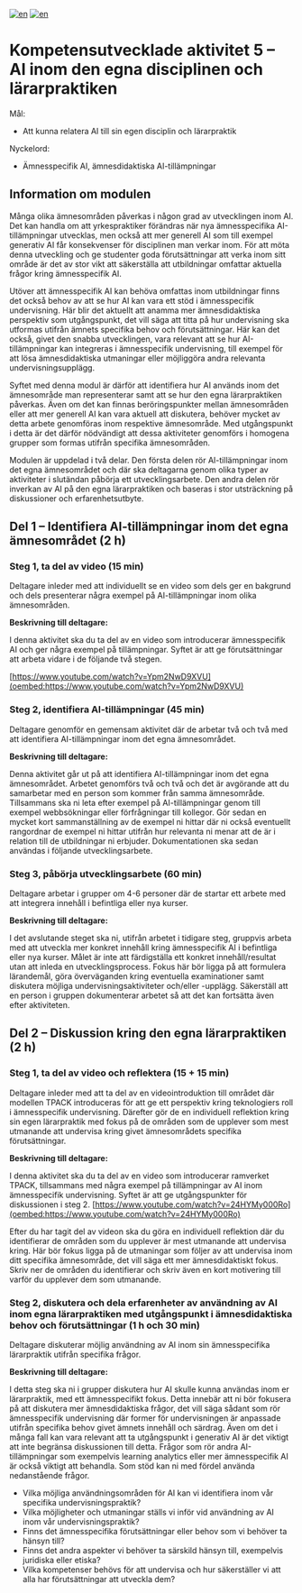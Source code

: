 [![en](https://img.shields.io/badge/lang-sv-yellow.svg)](https://github.com/wasp-ed/moduler/blob/main/modul5.md)
[![en](https://img.shields.io/badge/lang-en-red.svg)](https://github.com/wasp-ed/moduler/blob/main/modul5.en.md)
# Kompetensutvecklade aktivitet 5 – AI inom den egna disciplinen och lärarpraktiken


Mål: 
- Att kunna relatera AI till sin egen disciplin och lärarpraktik

Nyckelord: 
- Ämnesspecifik AI, ämnesdidaktiska AI-tillämpningar

## Information om modulen

Många olika ämnesområden påverkas i någon grad av utvecklingen inom AI. Det kan handla om att yrkespraktiker förändras när nya ämnesspecifika AI-tillämpningar utvecklas, men också att mer generell AI som till exempel generativ AI får konsekvenser för disciplinen man verkar inom. För att möta denna utveckling och ge studenter goda förutsättningar att verka inom sitt område är det av stor vikt att säkerställa att utbildningar omfattar aktuella frågor kring ämnesspecifik AI.

Utöver att ämnesspecifik AI kan behöva omfattas inom utbildningar finns det också behov av att se hur AI kan vara ett stöd i ämnesspecifik undervisning. Här blir det aktuellt att anamma mer ämnesdidaktiska perspektiv som utgångspunkt, det vill säga att titta på hur undervisning ska utformas utifrån ämnets specifika behov och förutsättningar. Här kan det också, givet den snabba utvecklingen, vara relevant att se hur AI-tillämpningar kan integreras i ämnesspecifik undervisning, till exempel för att lösa ämnesdidaktiska utmaningar eller möjliggöra andra relevanta undervisningsupplägg.

Syftet med denna modul är därför att identifiera hur AI används inom det ämnesområde man representerar samt att se hur den egna lärarpraktiken påverkas. Även om det kan finnas beröringspunkter mellan ämnesområden eller att mer generell AI kan vara aktuell att diskutera, behöver mycket av detta arbete genomföras inom respektive ämnesområde. Med utgångspunkt i detta är det därför nödvändigt att dessa aktiviteter genomförs i homogena grupper som formas utifrån specifika ämnesområden.

Modulen är uppdelad i två delar. Den första delen rör AI-tillämpningar inom det egna ämnesområdet och där ska deltagarna genom olika typer av aktiviteter i slutändan påbörja ett utvecklingsarbete. Den andra delen rör inverkan av AI på den egna lärarpraktiken och baseras i stor utsträckning på diskussioner och erfarenhetsutbyte.

## Del 1 – Identifiera AI-tillämpningar inom det egna ämnesområdet (2 h)

### Steg 1, ta del av video (15 min)

Deltagare inleder med att individuellt se en video som dels ger en bakgrund och dels presenterar några exempel på AI-tillämpningar inom olika ämnesområden.

**Beskrivning till deltagare:**

I denna aktivitet ska du ta del av en video som introducerar ämnesspecifik AI och ger några exempel på tillämpningar. Syftet är att ge förutsättningar att arbeta vidare i de följande två stegen.

[https://www.youtube.com/watch?v=Ypm2NwD9XVU](oembed:https://www.youtube.com/watch?v=Ypm2NwD9XVU)

### Steg 2, identifiera AI-tillämpningar (45 min)

Deltagare genomför en gemensam aktivitet där de arbetar två och två med att identifiera AI-tillämpningar inom det egna ämnesområdet.

**Beskrivning till deltagare:**

Denna aktivitet går ut på att identifiera AI-tillämpningar inom det egna ämnesområdet. Arbetet genomförs två och två och det är avgörande att du samarbetar med en person som kommer från samma ämnesområde. Tillsammans ska ni leta efter exempel på AI-tillämpningar genom till exempel webbsökningar eller förfrågningar till kollegor. Gör sedan en mycket kort sammanställning av de exempel ni hittar där ni också eventuellt rangordnar de exempel ni hittar utifrån hur relevanta ni menar att de är i relation till de utbildningar ni erbjuder. Dokumentationen ska sedan användas i följande utvecklingsarbete.

### Steg 3, påbörja utvecklingsarbete (60 min)

Deltagare arbetar i grupper om 4-6 personer där de startar ett arbete med att integrera innehåll i befintliga eller nya kurser.

**Beskrivning till deltagare:**

I det avslutande steget ska ni, utifrån arbetet i tidigare steg, gruppvis arbeta med att utveckla mer konkret innehåll kring ämnesspecifik AI i befintliga eller nya kurser. Målet är inte att färdigställa ett konkret innehåll/resultat utan att inleda en utvecklingsprocess. Fokus här bör ligga på att formulera lärandemål, göra överväganden kring eventuella examinationer samt diskutera möjliga undervisningsaktiviteter och/eller -upplägg. Säkerställ att en person i gruppen dokumenterar arbetet så att det kan fortsätta även efter aktiviteten.

## Del 2 – Diskussion kring den egna lärarpraktiken (2 h)

### Steg 1, ta del av video och reflektera (15 + 15 min)

Deltagare inleder med att ta del av en videointroduktion till området där modellen TPACK introduceras för att ge ett perspektiv kring teknologiers roll i ämnesspecifik undervisning. Därefter gör de en individuell reflektion kring sin egen lärarpraktik med fokus på de områden som de upplever som mest utmanande att undervisa kring givet ämnesområdets specifika förutsättningar.

**Beskrivning till deltagare:**

I denna aktivitet ska du ta del av en video som introducerar ramverket TPACK, tillsammans med några exempel på tillämpningar av AI inom ämnesspecifik undervisning. Syftet är att ge utgångspunkter för diskussionen i steg 2. [https://www.youtube.com/watch?v=24HYMy000Ro](oembed:https://www.youtube.com/watch?v=24HYMy000Ro)

Efter du har tagit del av videon ska du göra en individuell reflektion där du identifierar de områden som du upplever är mest utmanande att undervisa kring. Här bör fokus ligga på de utmaningar som följer av att undervisa inom ditt specifika ämnesområde, det vill säga ett mer ämnesdidaktiskt fokus. Skriv ner de områden du identifierar och skriv även en kort motivering till varför du upplever dem som utmanande.

### Steg 2, diskutera och dela erfarenheter av användning av AI inom egna lärarpraktiken med utgångspunkt i ämnesdidaktiska behov och förutsättningar (1 h och 30 min)

Deltagare diskuterar möjlig användning av AI inom sin ämnesspecifika lärarpraktik utifrån specifika frågor.

**Beskrivning till deltagare:**

I detta steg ska ni i grupper diskutera hur AI skulle kunna användas inom er lärarpraktik, med ett ämnesspecifikt fokus. Detta innebär att ni bör fokusera på att diskutera mer ämnesdidaktiska frågor, det vill säga sådant som rör ämnesspecifik undervisning där former för undervisningen är anpassade utifrån specifika behov givet ämnets innehåll och särdrag. Även om det i många fall kan vara relevant att ta utgångspunkt i generativ AI är det viktigt att inte begränsa diskussionen till detta. Frågor som rör andra AI-tillämpningar som exempelvis learning analytics eller mer ämnesspecifik AI är också viktigt att behandla. Som stöd kan ni med fördel använda nedanstående frågor.

- Vilka möjliga användningsområden för AI kan vi identifiera inom vår specifika undervisningspraktik?
- Vilka möjligheter och utmaningar ställs vi inför vid användning av AI inom vår undervisningspraktik?
- Finns det ämnesspecifika förutsättningar eller behov som vi behöver ta hänsyn till?
- Finns det andra aspekter vi behöver ta särskild hänsyn till, exempelvis juridiska eller etiska?
- Vilka kompetenser behövs för att undervisa och hur säkerställer vi att alla har förutsättningar att utveckla dem?
